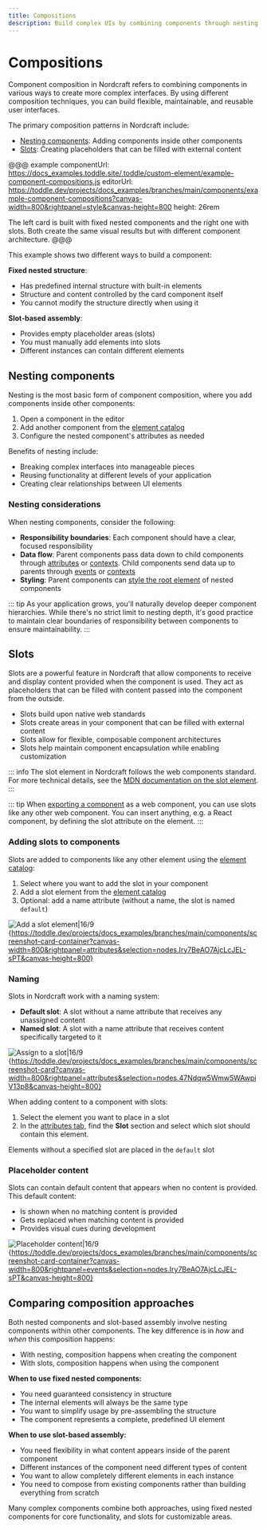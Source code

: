 ```yaml
---
title: Compositions
description: Build complex UIs by combining components through nesting and slots, creating flexible patterns for content insertion and component hierarchies.
---
```


# Compositions

Component composition in Nordcraft refers to combining components in various ways to create more complex interfaces. By using different composition techniques, you can build flexible, maintainable, and reusable user interfaces.

The primary composition patterns in Nordcraft include:

- [Nesting components](#nesting-components): Adding components inside other components
- [Slots](#slots): Creating placeholders that can be filled with external content

@@@ example
componentUrl: https://docs_examples.toddle.site/.toddle/custom-element/example-component-compositions.js
editorUrl: https://toddle.dev/projects/docs_examples/branches/main/components/example-component-compositions?canvas-width=800&rightpanel=style&canvas-height=800
height: 26rem

The left card is built with fixed nested components and the right one with slots. Both create the same visual results but with different component architecture.
@@@

This example shows two different ways to build a component:

**Fixed nested structure**:

- Has predefined internal structure with built-in elements
- Structure and content controlled by the card component itself
- You cannot modify the structure directly when using it

**Slot-based assembly**:

- Provides empty placeholder areas (slots)
- You must manually add elements into slots
- Different instances can contain different elements

## Nesting components

Nesting is the most basic form of component composition, where you add components inside other components:

1. Open a component in the editor
2. Add another component from the [element catalog](/the-editor/element-tree#element-catalog)
3. Configure the nested component's attributes as needed

Benefits of nesting include:

- Breaking complex interfaces into manageable pieces
- Reusing functionality at different levels of your application
- Creating clear relationships between UI elements

### Nesting considerations

When nesting components, consider the following:

- **Responsibility boundaries**: Each component should have a clear, focused responsibility
- **Data flow**: Parent components pass data down to child components through [attributes](/components/interface-and-lifecycle#defining-attributes) or [contexts](/contexts/overview). Child components send data up to parents through [events](/components/interface-and-lifecycle#setting-up-events) or [contexts](/contexts/overview)
- **Styling**: Parent components can [style the root element](/styling/conditional-styles#component-style-overrides) of nested components

::: tip
As your application grows, you'll naturally develop deeper component hierarchies. While there's no strict limit to nesting depth, it's good practice to maintain clear boundaries of responsibility between components to ensure maintainability.
:::

## Slots

Slots are a powerful feature in Nordcraft that allow components to receive and display content provided when the component is used. They act as placeholders that can be filled with content passed into the component from the outside.

- Slots build upon native web standards
- Slots create areas in your component that can be filled with external content
- Slots allow for flexible, composable component architectures
- Slots help maintain component encapsulation while enabling customization

::: info
The slot element in Nordcraft follows the web components standard. For more technical details, see the [MDN documentation on the slot element](https://developer.mozilla.org/en-US/docs/Web/HTML/Element/slot).
:::

::: tip
When [exporting a component](/components/export-a-component) as a web component, you can use slots like any other web component. You can insert anything, e.g. a React component, by defining the slot attribute on the element.
:::

### Adding slots to components

Slots are added to components like any other element using the [element catalog](/the-editor/element-tree#adding-elements):

1. Select where you want to add the slot in your component
2. Add a slot element from the [element catalog](/the-editor/element-tree#adding-elements)
3. Optional: add a name attribute (without a name, the slot is named `default`)

![Add a slot element|16/9](add-a-slot-element.webp){https://toddle.dev/projects/docs_examples/branches/main/components/screenshot-card-container?canvas-width=800&rightpanel=attributes&selection=nodes.Iry7BeAO7AjcLcJEL-sPT&canvas-height=800}

### Naming

Slots in Nordcraft work with a naming system:

- **Default slot**: A slot without a name attribute that receives any unassigned content
- **Named slot**: A slot with a name attribute that receives content specifically targeted to it

![Assign to a slot|16/9](assign-to-a-slot.webp){https://toddle.dev/projects/docs_examples/branches/main/components/screenshot-card?canvas-width=800&rightpanel=attributes&selection=nodes.47Ndqw5Wmw5WAwpiV13p8&canvas-height=800}

When adding content to a component with slots:

1. Select the element you want to place in a slot
2. In the [attributes tab](/the-editor/element-panel#attributes-tab), find the **Slot** section and select which slot should contain this element.

Elements without a specified slot are placed in the `default` slot

### Placeholder content

Slots can contain default content that appears when no content is provided. This default content:

- Is shown when no matching content is provided
- Gets replaced when matching content is provided
- Provides visual cues during development

![Placeholder content|16/9](placeholder-content.webp){https://toddle.dev/projects/docs_examples/branches/main/components/screenshot-card-container?canvas-width=800&rightpanel=events&selection=nodes.Iry7BeAO7AjcLcJEL-sPT&canvas-height=800}

## Comparing composition approaches

Both nested components and slot-based assembly involve nesting components within other components. The key difference is in _how_ and _when_ this composition happens:

- With nesting, composition happens when creating the component
- With slots, composition happens when using the component

**When to use fixed nested components:**

- You need guaranteed consistency in structure
- The internal elements will always be the same type
- You want to simplify usage by pre-assembling the structure
- The component represents a complete, predefined UI element

**When to use slot-based assembly:**

- You need flexibility in what content appears inside of the parent component
- Different instances of the component need different types of content
- You want to allow completely different elements in each instance
- You need to compose from existing components rather than building everything from scratch

Many complex components combine both approaches, using fixed nested components for core functionality, and slots for customizable areas.
